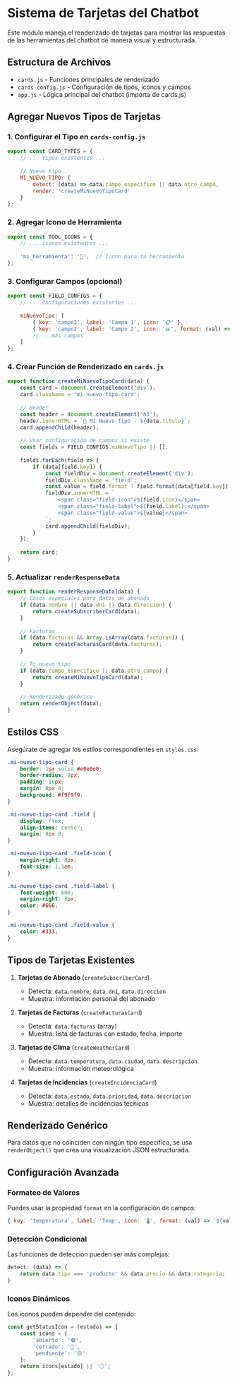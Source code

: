 # Sistema de Tarjetas del Chatbot

Este módulo maneja el renderizado de tarjetas para mostrar las respuestas de las herramientas del chatbot de manera visual y estructurada.

## Estructura de Archivos

- `cards.js` - Funciones principales de renderizado
- `cards-config.js` - Configuración de tipos, iconos y campos
- `app.js` - Lógica principal del chatbot (importa de cards.js)

## Agregar Nuevos Tipos de Tarjetas

### 1. Configurar el Tipo en `cards-config.js`

```javascript
export const CARD_TYPES = {
    // ... tipos existentes ...
    
    // Nuevo tipo
    MI_NUEVO_TIPO: {
        detect: (data) => data.campo_especifico || data.otro_campo,
        render: 'createMiNuevoTipoCard'
    }
};
```

### 2. Agregar Icono de Herramienta

```javascript
export const TOOL_ICONS = {
    // ... iconos existentes ...
    
    'mi_herramienta': '🎯',  // Icono para tu herramienta
};
```

### 3. Configurar Campos (opcional)

```javascript
export const FIELD_CONFIGS = {
    // ... configuraciones existentes ...
    
    miNuevoTipo: [
        { key: 'campo1', label: 'Campo 1', icon: '📋' },
        { key: 'campo2', label: 'Campo 2', icon: '📊', format: (val) => `${val}%` },
        // ...más campos
    ]
};
```

### 4. Crear Función de Renderizado en `cards.js`

```javascript
export function createMiNuevoTipoCard(data) {
    const card = document.createElement('div');
    card.className = 'mi-nuevo-tipo-card';
    
    // Header
    const header = document.createElement('h3');
    header.innerHTML = `🎯 Mi Nuevo Tipo - ${data.titulo}`;
    card.appendChild(header);
    
    // Usar configuración de campos si existe
    const fields = FIELD_CONFIGS.miNuevoTipo || [];
    
    fields.forEach(field => {
        if (data[field.key]) {
            const fieldDiv = document.createElement('div');
            fieldDiv.className = 'field';
            const value = field.format ? field.format(data[field.key]) : data[field.key];
            fieldDiv.innerHTML = `
                <span class="field-icon">${field.icon}</span>
                <span class="field-label">${field.label}:</span>
                <span class="field-value">${value}</span>
            `;
            card.appendChild(fieldDiv);
        }
    });
    
    return card;
}
```

### 5. Actualizar `renderResponseData`

```javascript
export function renderResponseData(data) {
    // Casos especiales para datos de abonado
    if (data.nombre || data.dni || data.direccion) {
        return createSubscriberCard(data);
    }
    
    // Facturas
    if (data.facturas && Array.isArray(data.facturas)) {
        return createFacturasCard(data.facturas);
    }
    
    // Tu nuevo tipo
    if (data.campo_especifico || data.otro_campo) {
        return createMiNuevoTipoCard(data);
    }
    
    // Renderizado genérico
    return renderObject(data);
}
```

## Estilos CSS

Asegúrate de agregar los estilos correspondientes en `styles.css`:

```css
.mi-nuevo-tipo-card {
    border: 1px solid #e0e0e0;
    border-radius: 8px;
    padding: 16px;
    margin: 8px 0;
    background: #f9f9f9;
}

.mi-nuevo-tipo-card .field {
    display: flex;
    align-items: center;
    margin: 8px 0;
}

.mi-nuevo-tipo-card .field-icon {
    margin-right: 8px;
    font-size: 1.1em;
}

.mi-nuevo-tipo-card .field-label {
    font-weight: 600;
    margin-right: 8px;
    color: #666;
}

.mi-nuevo-tipo-card .field-value {
    color: #333;
}
```

## Tipos de Tarjetas Existentes

1. **Tarjetas de Abonado** (`createSubscriberCard`)
   - Detecta: `data.nombre`, `data.dni`, `data.direccion`
   - Muestra: información personal del abonado

2. **Tarjetas de Facturas** (`createFacturasCard`)
   - Detecta: `data.facturas` (array)
   - Muestra: lista de facturas con estado, fecha, importe

3. **Tarjetas de Clima** (`createWeatherCard`)
   - Detecta: `data.temperatura`, `data.ciudad`, `data.descripcion`
   - Muestra: información meteorológica

4. **Tarjetas de Incidencias** (`createIncidenciaCard`)
   - Detecta: `data.estado`, `data.prioridad`, `data.descripcion`
   - Muestra: detalles de incidencias técnicas

## Renderizado Genérico

Para datos que no coinciden con ningún tipo específico, se usa `renderObject()` que crea una visualización JSON estructurada.

## Configuración Avanzada

### Formateo de Valores

Puedes usar la propiedad `format` en la configuración de campos:

```javascript
{ key: 'temperatura', label: 'Temp', icon: '🌡️', format: (val) => `${val}°C` }
```

### Detección Condicional

Las funciones de detección pueden ser más complejas:

```javascript
detect: (data) => {
    return data.tipo === 'producto' && data.precio && data.categoria;
}
```

### Iconos Dinámicos

Los iconos pueden depender del contenido:

```javascript
const getStatusIcon = (estado) => {
    const icons = {
        'abierto': '🟢',
        'cerrado': '🔴',
        'pendiente': '🟡'
    };
    return icons[estado] || '⚪';
};
```
